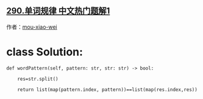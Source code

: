 ## [290.单词规律 中文热门题解1](https://leetcode.cn/problems/word-pattern/solutions/100000/pythonliang-xing-by-mou-xiao-wei)

作者：[mou-xiao-wei](https://leetcode.cn/u/mou-xiao-wei)

# class Solution:
    def wordPattern(self, pattern: str, str: str) -> bool:
        res=str.split()
        return list(map(pattern.index, pattern))==list(map(res.index,res))
        